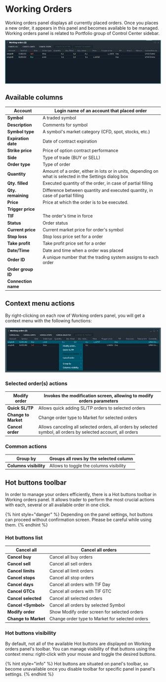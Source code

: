 # Working Orders



Working orders panel displays all currently placed orders. Once you places a new order, it appears in this panel and becomes available to be managed. Working orders panel is related to Portfolio group of Control Center sidebar.

![The common look of Working Orders panel](../.gitbook/assets/56.png)

## Available columns

| **Account**         | Login name of an account that placed order                                                              |
| ------------------- | ------------------------------------------------------------------------------------------------------- |
| **Symbol**          | A traded symbol                                                                                         |
| **Description**     | Comments for symbol                                                                                     |
| **Symbol type**     | A symbol's market category (CFD, spot, stocks, etc.)                                                    |
| **Expiration date** | Date of contract expiration                                                                             |
| **Strike price**    | Price of option contract performance                                                                    |
| **Side**            | Type of trade (BUY or SELL)                                                                             |
| **Order type**      | Type of order                                                                                           |
| **Quantity**        | Amount of a order, either in lots or in units, depending on what is selected in the Settings dialog box |
| **Qty. filled**     | Executed quantity of the order, in case of partial filling                                              |
| **Qty. remaining**  | Difference between quantity and executed quantity, in case of partial filling                           |
| **Price**           | Price at which the order is to be executed.                                                             |
| **Trigger price**   |                                                                                                         |
| **TIF**             | The order's time in force                                                                               |
| **Status**          | Order status                                                                                            |
| **Current price**   | Current market price for order's symbol                                                                 |
| **Stop loss**       | Stop loss price set for a order                                                                         |
| **Take profit**     | Take profit price set for a order                                                                       |
| **Date/Time**       | Date and time when a order was placed                                                                   |
| **Order ID**        | A unique number that the trading system assigns to each order                                           |
| **Order group ID**  |                                                                                                         |
| **Connection name** |                                                                                                         |

## Context menu actions

By right-clicking on each row of Working orders panel, you will get a context menu with the following functions:

![Context functions](../.gitbook/assets/2322.png)

### Selected order(s) actions

| **Modify order**     | Invokes the modification screen, allowing to modify orders parameters                                           |
| -------------------- | --------------------------------------------------------------------------------------------------------------- |
| **Quick SL/TP**      | Allows quick adding SL/TP orders to selected orders                                                             |
| **Change to Market** | Change order type to Market for selected orders                                                                 |
| **Cancel order**     | Allows canceling all selected orders, all orders by selected symbol, all orders by selected account, all orders |

### Common actions

| **Group by**           |  Groups all rows by the selected column  |
| ---------------------- | ---------------------------------------- |
| **Columns visibility** |  Allows to toggle the columns visibility |

## Hot buttons toolbar

In order to manage your orders efficiently, there is a Hot buttons toolbar in Working orders panel. It allows trader to perform the most crucial actions with each, several or all available order in one click.

{% hint style="danger" %}
Depending on the panel settings, hot buttons can proceed without confirmation screen. Please be careful while using them.
{% endhint %}

### &#x20;Hot buttons list

| **Cancel all**       | Cancel all orders                               |
| -------------------- | ----------------------------------------------- |
| **Cancel buy**       | Cancel all buy orders                           |
| **Cancel sell**      | Cancel all sell orders                          |
| **Cancel limits**    | Cancel all limit orders                         |
| **Cancel stops**     | Cancel all stop orders                          |
| **Cancel days**      | Cancel all orders with TIF Day                  |
| **Cancel GTCs**      | Cancel all orders with TIF GTC                  |
| **Cancel selected**  | Cancel all selected orders                      |
| **Cancel \<Symbol>** | Cancel all orders by selected Symbol            |
| **Modify order**     | Show Modify order screen for selected orders    |
| **Change to Market** | Change order type to Market for selected orders |

### Hot buttons visibility

By default, not all of the available Hot buttons are displayed on Working orders panel's toolbar. You can manage visibility of that buttons using the context menu: right-click with your mouse and toggle the desired buttons.

{% hint style="info" %}
Hot buttons are situated on panel's toolbar, so become unavailable once you disable toolbar for specific panel in panel's settings.
{% endhint %}
